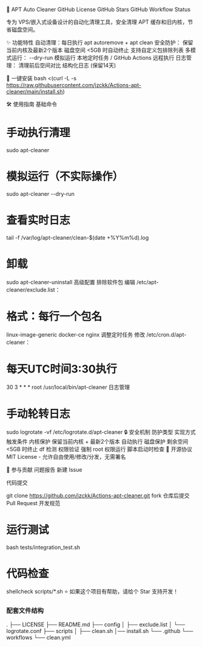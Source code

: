 🔄 APT Auto Cleaner
GitHub License GitHub Stars GitHub Workflow Status

专为 VPS/嵌入式设备设计的自动化清理工具，安全清理 APT 缓存和旧内核，节省磁盘空间。

✨ 功能特性
自动清理：每日执行 apt autoremove + apt clean
安全防护：
保留当前内核及最新2个版本
磁盘空间 <5GB 时自动终止
支持自定义包排除列表
多模式运行：
--dry-run 模拟运行
本地定时任务 / GitHub Actions 远程执行
日志管理：
清理前后空间对比
结构化日志 (保留14天)

🚀 一键安装
bash <(curl -L -s https://raw.githubusercontent.com/jzckk/Actions-apt-cleaner/main/install.sh)


🛠️ 使用指南
基础命令
# 手动执行清理
sudo apt-cleaner

# 模拟运行（不实际操作）
sudo apt-cleaner --dry-run

# 查看实时日志
tail -f /var/log/apt-cleaner/clean-$(date +%Y%m%d).log

# 卸载
sudo apt-cleaner-uninstall
高级配置
排除软件包
编辑 /etc/apt-cleaner/exclude.list：

# 格式：每行一个包名
linux-image-generic
docker-ce
nginx
调整定时任务
修改 /etc/cron.d/apt-cleaner：

# 每天UTC时间3:30执行
30 3 * * * root /usr/local/bin/apt-cleaner
日志管理

# 手动轮转日志
sudo logrotate -vf /etc/logrotate.d/apt-cleaner
🔒 安全机制
防护类型	实现方式	触发条件
内核保护	保留当前内核 + 最新2个版本	自动执行
磁盘保护	剩余空间 <5GB 时终止	df 检测
权限验证	强制 root 权限运行	脚本启动时检查
📜 开源协议
MIT License - 允许自由使用/修改/分发，无需署名

🤝 参与贡献
问题报告
新建 Issue

代码提交

git clone https://github.com/jzckk/Actions-apt-cleaner.git
fork 仓库后提交 Pull Request
开发规范

# 运行测试
bash tests/integration_test.sh

# 代码检查
shellcheck scripts/*.sh
⭐ 如果这个项目有帮助，请给个 Star 支持开发！


### 配套文件结构
. ├── LICENSE ├── README.md ├── config │ ├── exclude.list │ └── logrotate.conf ├── scripts │ ├── clean.sh │── install.sh └── .github └── workflows └── clean.yml
